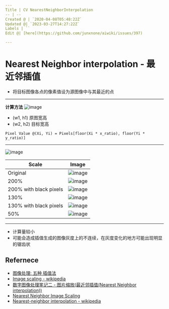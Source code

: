 ```yaml
---
Title | CV NearestNeighborInterpolation
-- | --
Created @ | `2020-04-08T05:48:22Z`
Updated @| `2023-03-27T14:27:22Z`
Labels | ``
Edit @| [here](https://github.com/junxnone/aiwiki/issues/397)

---
```



# Nearest Neighbor interpolation - 最近邻插值

- 将目标图像各点的像素值设为源图像中与其最近的点

---
**计算方法**
![image](https://user-images.githubusercontent.com/2216970/70605471-8a752980-1c35-11ea-9f11-3c9c01dbe5c6.png)
- (w1, h1) 原图宽高
- (w2, h2) 目标宽高

`Pixel Value @(Xi, Yi) = Pixels[floor(Xi * x_ratio), floor(Yi * y_ratio)]`

---
![image](https://user-images.githubusercontent.com/2216970/70603227-03be4d80-1c31-11ea-8eff-ba845413cc0b.png)

Scale | Image
-- | --
Original | ![image](https://user-images.githubusercontent.com/2216970/70603319-3f591780-1c31-11ea-850f-e8ecd2841821.png)
200% | ![image](https://user-images.githubusercontent.com/2216970/70603330-454ef880-1c31-11ea-8f67-bf7a9f14c6a8.png)
200% with black pixels | ![image](https://user-images.githubusercontent.com/2216970/70603359-57c93200-1c31-11ea-96ff-d42b7900d3c6.png)
130% | ![image](https://user-images.githubusercontent.com/2216970/70603367-5d267c80-1c31-11ea-8488-42ef27722727.png)
130% with black pixels | ![image](https://user-images.githubusercontent.com/2216970/70603380-66174e00-1c31-11ea-84ae-229171762c6e.png)
50% | ![image](https://user-images.githubusercontent.com/2216970/70603386-6adc0200-1c31-11ea-9e06-aed0f953ac30.png)

---
- 计算量较小
- 可能会造成插值生成的图像灰度上的不连续，在灰度变化的地方可能出现明显的锯齿状


## Refernece

- [图像处理: 五种 插值法](https://blog.csdn.net/jningwei/article/details/78822026)
- [Image scaling - wikipedia](https://en.wikipedia.org/wiki/Image_scaling)
- [数字图像处理笔记二 - 图片缩放(最近邻插值(Nearest Neighbor interpolation))](https://blog.csdn.net/haluoluo211/article/details/80918147)
- [Nearest Neighbor Image Scaling](http://tech-algorithm.com/articles/nearest-neighbor-image-scaling/)
- [Nearest-neighbor interpolation - wikipedia](https://en.wikipedia.org/wiki/Nearest-neighbor_interpolation)
